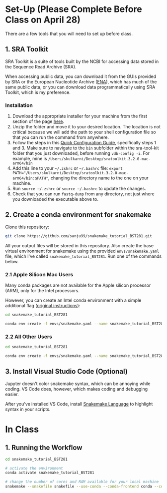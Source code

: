 # Set-Up (Please Complete Before Class on April 28)

There are a few tools that you will need to set up before class.

## 1. SRA Toolkit

SRA Toolkit is a suite of tools built by the NCBI for accessing data stored in the Sequence Read Archive (SRA). 

When accessing public data, you can download it from the GUIs provided by SRA or the European Nucleotide Archive (<a href="https://www.ebi.ac.uk/ena/browser/" target="_blank">ENA</a>), which has much of the same public data, or you can download data programmatically using SRA Toolkit, which is my preference.

### Installation

1. Download the appropriate installer for your machine from the first section of the page <a href="https://github.com/ncbi/sra-tools/wiki/01.-Downloading-SRA-Toolkit" target="_blank">here</a>.
2. Unzip the folder and move it to your desired location. The location is not critical because we will add the path to your shell configuration file so that you can run the command from anywhere.
3. Follow the steps in this <a href="https://github.com/ncbi/sra-tools/wiki/03.-Quick-Toolkit-Configuration" target="_blank">Quick Configuration Guide</a>, specifically steps 1 and 3. Make sure to navigate to the `bin` subfolder within the sra-tool-kit folder that you just downloaded, before running `vdb-config -i`. For example, mine is `/Users/skulkarni/Desktop/sratoolkit.3.2.0-mac-arm64/bin`
4. Add this line to your `~/.zshrc` or `~/.bashrc` file: `export PATH="/Users/skulkarni/Desktop/sratoolkit.3.2.0-mac-arm64/bin:$PATH"`, changing the directory name to the one on your machine.
5. Run `source ~/.zshrc` or `source ~/.bashrc` to update the changes.
6. Check that you can run `fastq-dump` from any directory, not just where you downloaded the executable above to.

## 2. Create a conda environment for snakemake

Clone this repository:

```bash
git clone https://github.com/sanju99/snakemake_tutorial_BST281.git
```

All your output files will be stored in this repository. Also create the base virtual environment for snakemake using the provided `envs/snakemake.yaml` file, which I've called `snakemake_tutorial_BST281`. Run one of the commands below.

### 2.1 Apple Silicon Mac Users

Many conda packages are not available for the Apple silicon processor (ARM), only for the Intel processors. 

However, you can create an Intel conda environment with a simple additional flag (<a href="https://blog.rtwilson.com/how-to-create-an-x64-intel-conda-environment-on-your-apple-silicon-mac-arm-conda-install/" target="_blank">original instructions</a>):

```bash
cd snakemake_tutorial_BST281

conda env create -f envs/snakemake.yaml --name snakemake_tutorial_BST281 --platform osx-64 
```

### 2.2 All Other Users

```bash
cd snakemake_tutorial_BST281

conda env create -f envs/snakemake.yaml --name snakemake_tutorial_BST281
```

## 3. Install Visual Studio Code (Optional)

Jupyter doesn't color snakemake syntax, which can be annoying while coding. VS Code does, however, which makes coding and debugging easier.

After you've installed VS Code, install <a href="https://marketplace.visualstudio.com/items?itemName=Snakemake.snakemake-lang" target="_blank">Snakemake Language</a> to highlight syntax in your scripts.

# In Class

## 1. Running the Workflow

```bash
cd snakemake_tutorial_BST281

# activate the environment
conda activate snakemake_tutorial_BST281

# change the number of cores and RAM available for your local machine
snakemake --snakefile snakefile --use-conda --conda-frontend conda --configfile config.yaml --cores 8 --resources mem_mb=8000
```
